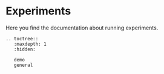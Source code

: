 # Experiments

Here you find the documentation about running experiments.

```{eval-rst}
.. toctree::
   :maxdepth: 1
   :hidden:

   demo
   general
```